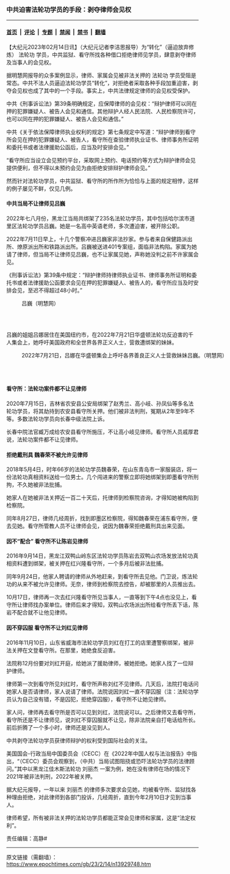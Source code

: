 ### 中共迫害法轮功学员的手段：剥夺律师会见权

---

#### [首页](../../../..?n13929748) &nbsp;|&nbsp; [评论](../../../../../epoch-comment?n13929748) &nbsp;|&nbsp; [专题](../../../../../epoch-special?n13929748) &nbsp;|&nbsp; [禁闻](../../../../../epoch-news?n13929748) &nbsp;|&nbsp; [禁书](../../../../../books?n13929748) &nbsp;|&nbsp; [翻墙](https://github.com/gfw-breaker/nogfw/blob/master/README.md?n13929748)


<div class="post_content" id="artbody" itemprop="articleBody">
 <!-- article content begin -->
 <p>
  【大纪元2023年02月14日讯】（大纪元记者李洁思报导）为“转化”（逼迫放弃修炼）
  <ok href="https://www.epochtimes.com/gb/tag/%E6%B3%95%E8%BD%AE%E5%8A%9F.html">
   法轮功
  </ok>
  学员，中共监狱、看守所找各种借口拒绝律师见学员，肆意剥夺律师及当事人的会见权。
 </p>
 <p>
  据明慧网报导的众多案例显示，律师、家属会见被非法关押的
  <ok href="https://www.epochtimes.com/gb/tag/%E6%B3%95%E8%BD%AE%E5%8A%9F.html">
   法轮功
  </ok>
  学员受阻是常态。中共不法人员逼迫法轮功学员“转化”，对拒绝者采取各种手段加重迫害，剥夺会见权也成了其中的一个手段。事实上，中共法律规定律师的会见权受保护。
 </p>
 <p>
  中共《刑事诉讼法》第39条明确规定，应保障律师的会见权：“辩护律师可以同在押的犯罪嫌疑人、被告人会见和通信。其他辩护人经人民法院、人民检察院许可，也可以同在押的犯罪嫌疑人、被告人会见和通信。”
 </p>
 <p>
  中共《关于依法保障律师执业权利的规定》第七条规定中写道：“辩护律师到看守所会见在押的犯罪嫌疑人、被告人，看守所在查验律师执业证书、律师事务所证明和委托书或者法律援助公函后，应当及时安排会见。”
 </p>
 <p>
  “看守所应当设立会见预约平台，采取网上预约、电话预约等方式为辩护律师会见提供便利，但不得以未预约会见为由拒绝安排辩护律师会见。”
 </p>
 <p>
  然而针对法轮功学员，中共监狱、看守所的所作所为恰恰与上面的规定相悖，这样的例子屡见不鲜，仅见几例。
 </p>
 <h4>
  中共当局不让律师见吕巍
 </h4>
 <p>
  2022年七八月份，黑龙江当局共绑架了235名法轮功学员，其中包括哈尔滨市道里区法轮功学员吕巍。她是一名高中英语老师，多次遭迫害，被开除公职。
 </p>
 <p>
  2022年7月11日早上，十几个警察冲进吕巍家非法抄家。参与者来自保健路派出所、燎原派出所和铁路派出所。吕巍被送进401专案组，面临非法构陷。家属为她请了律师，但当局不让律师见吕巍，也不让家属见她，声称她没判之前不许家属会见。
 </p>
 <p>
  《刑事诉讼法》第39条中规定：“辩护律师持律师执业证书、律师事务所证明和委托书或者法律援助公函要求会见在押的犯罪嫌疑人、被告人的，看守所应当及时安排会见，至迟不得超过48小时。”
 </p>
 <figure aria-describedby="caption-attachment-13929749" class="wp-caption aligncenter" id="attachment_13929749" style="width: 203px">
  <ok href="https://i.epochtimes.com/assets/uploads/2023/02/id13929749-2022-7-29-lvwei-pohai_02.jpg" target="_blank">
   <img alt="" class="wp-image-13929749" src="https://i.epochtimes.com/assets/uploads/2023/02/id13929749-2022-7-29-lvwei-pohai_02.jpg"/>
  </ok>
  <br/><figcaption class="wp-caption-text" id="caption-attachment-13929749">
   吕巍（明慧网）
  </figcaption><br/>
 </figure><br/>
 <p>
  吕巍的姐姐吕娜居住在美国纽约市，在2022年7月21日华盛顿法轮功反迫害的千人集会上，她呼吁美国政府和全世界各界正义人士，营救遭绑架的妹妹。
 </p>
 <figure aria-describedby="caption-attachment-13929758" class="wp-caption aligncenter" id="attachment_13929758" style="width: 600px">
  <ok href="https://i.epochtimes.com/assets/uploads/2023/02/id13929758-01.jpeg" target="_blank">
   <img alt="" class="size-large wp-image-13929758" src="https://i.epochtimes.com/assets/uploads/2023/02/id13929758-01-600x429.jpeg"/>
  </ok>
  <br/><figcaption class="wp-caption-text" id="caption-attachment-13929758">
   2022年7月21日，吕娜在华盛顿集会上呼吁各界善良正义人士营救妹妹吕巍。（明慧网）
  </figcaption><br/>
 </figure><br/>
 <h4>
  看守所：法轮功案件都不让见律师
 </h4>
 <p>
  2020年7月15日，吉林省农安县公安局绑架了赵秀兰、高小岐、孙凤仙等多名法轮功学员，将其劫持到农安县看守所关押。他们被非法判刑，冤期从2年至9年不等。多数法轮功学员向长春中级法院上诉。
 </p>
 <p>
  长春中院法官臧万成给农安县看守所施压，不让高小岐见律师。看守所人员戚厚君说，法轮功案件都不让见律师。
 </p>
 <h4>
  拒绝戴刑具 魏春荣不被允许见律师
 </h4>
 <p>
  2018年5月4日，时年66岁的法轮功学员魏春荣，在山东青岛市一家服装店，将一份法轮功真相资料送给一位男士。几个闯进来的警察立即将她绑架到即墨看守所刑拘，不久她被非法批捕。
 </p>
 <p>
  她家人在她被非法关押近一百二十天后，托律师到检察院咨询，才得知她被构陷到检察院。
 </p>
 <p>
  同年8月27日，律师几经周折，找到即墨区检察院，得知魏春荣在浦东看守所，便去见她。看守所管教人员不让律师会见，说因为魏春荣拒绝戴刑具出来见面。
 </p>
 <h4>
  因不“配合” 看守所不让陈岩见律师
 </h4>
 <p>
  2016年9月14日，黑龙江双鸭山岭东区法轮功学员陈岩去双鸭山农场发放法轮功真相资料遭到绑架，被关押在红兴隆看守所，一个多月后被非法批捕。
 </p>
 <p>
  同年9月24日，他家人聘请的律师从外地赶来，到看守所去见他。门卫说，炼法轮功的从来不被允许见律师。无奈，律师到检察院去控告，却被那里的人员推出去。
 </p>
 <p>
  10月17日，律师再一次去红兴隆看守所见当事人，一直等到下午4点也没见上，看守所让律师找办案单位。律师后来才得知，双鸭山农场派出所给看守所丢下话，陈岩不配合就不让他见律师。
 </p>
 <h4>
  因不穿囚服 看守所不让刘红见律师
 </h4>
 <p>
  2016年11月10日，山东省威海市法轮功学员刘红在打工的店里遭警察绑架，被非法关押在文登看守所。在那里，她绝食反迫害。
 </p>
 <p>
  法院称12月份要对刘红开庭，给她派了援助律师，被她拒绝。她家人找了一位辩护律师。
 </p>
 <p>
  律师第一次到看守所见刘红时，看守所声称刘红不见律师。几天后，法院打电话问她家人是否请律师，家人说请了律师。法院说因刘红一直不穿囚服（注：法轮功学员认为自己没有错，不是囚犯，拒绝穿囚服），看守所不让她见律师。
 </p>
 <p>
  家人问，律师再去看守所是否可以见到刘红，法院说可以。之后律师又去看守所，看守所还是不让律师见，说刘红不穿囚服就不让见，除非法院亲自打电话给所长。前后折腾了一个多小时，律师还是没见到人。
 </p>
 <p>
  中共剥夺法轮功学员获律师辩护的权利受到国际社会的关注。
 </p>
 <p>
  美国国会-行政当局中国委员会（CECC）在《2022年中国人权与法治报告》中指出，“（CECC）委员会观察到，（中共）当局试图阻挠或恐吓法轮功学员的法律顾问。”其中以黑龙江佳木斯法轮功
  <ok href="https://www.epochtimes.com/gb/tag/%E5%88%98%E4%B8%BD%E6%9D%B0.html">
   刘丽杰
  </ok>
  一案为例，她在没有律师在场的情况下2021年被非法判刑，2022年被关押。
 </p>
 <p>
  据大纪元报导，一年以来
  <ok href="https://www.epochtimes.com/gb/tag/%E5%88%98%E4%B8%BD%E6%9D%B0.html">
   刘丽杰
  </ok>
  的律师多次要求会见她，均被看守所、监狱找各种理由拒绝，对此律师到各部门投诉，几经周折，直到今年2月10日才见到当事人。
 </p>
 <p>
  律师希望，所有被非法关押的法轮功学员都能正常会见律师和家属，这是“法定权利”。
 </p>
 <p>
  责任编辑：高静#
 </p>
 <!-- article content end -->
 <div id="below_article_ad">
 </div>
</div>


---

原文链接（需翻墙）：https://www.epochtimes.com/gb/23/2/14/n13929748.htm